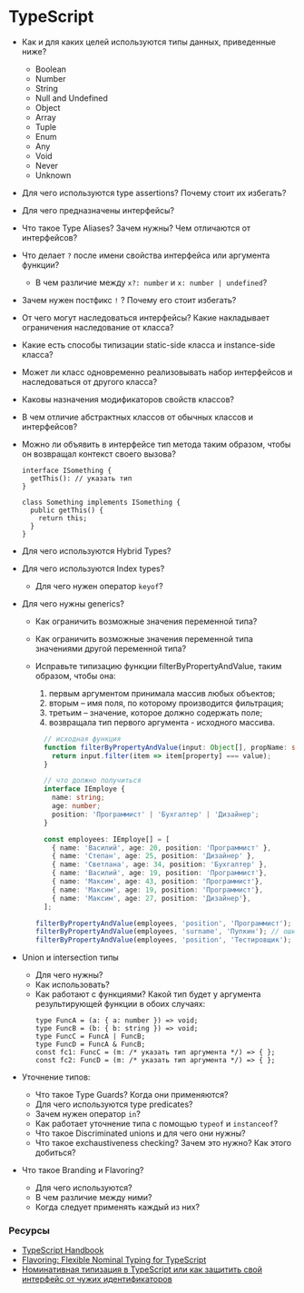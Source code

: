 # TypeScript

* Как и для каких целей используются типы данных, приведенные ниже?
  * Boolean
  * Number
  * String
  * Null and Undefined
  * Object
  * Array
  * Tuple
  * Enum
  * Any
  * Void
  * Never
  * Unknown
* Для чего используются type assertions? Почему стоит их избегать?
* Для чего предназначены интерфейсы?
* Что такое Type Aliases? Зачем нужны? Чем отличаются от интерфейсов?
* Что делает `?` после имени свойства интерфейса или аргумента функции?
  *  В чем различие между `x?: number` и `x: number | undefined`?
* Зачем нужен постфикс `!` ? Почему его стоит избегать?
* От чего могут наследоваться интерфейсы? Какие накладывает ограничения наследование от класса?
* Какие есть способы типизации static-side класса и instance-side класса?
* Может ли класс одновременно реализовывать набор интерфейсов и наследоваться от другого класса?
* Каковы назначения модификаторов свойств классов?
* В чем отличие абстрактных классов от обычных классов и интерфейсов?
* Можно ли объявить в интерфейсе тип метода таким образом, чтобы он возвращал контекст своего вызова?
  ```
  interface ISomething {
    getThis(): // указать тип
  }

  class Something implements ISomething {
    public getThis() {
      return this;
    }
  }
  ```
* Для чего используются Hybrid Types?
* Для чего используются Index types?
  * Для чего нужен оператор `keyof`?
* Для чего нужны generics?
  * Как ограничить возможные значения переменной типа?
  * Как ограничить возможные значения переменной типа значениями другой переменной типа?
  * Исправьте типизацию функции filterByPropertyAndValue, таким образом, чтобы она:
      1. первым аргументом принимала массив любых объектов;
      1. вторым – имя поля, по которому производится фильтрация;
      1. третьим – значение, которое должно содержать поле;
      1. возвращала тип первого аргумента - исходного массива.

    ```typescript
      // исходная функция
      function filterByPropertyAndValue(input: Object[], propName: string, propValue: any): Object[] {
        return input.filter(item => item[property] === value);
      }
    ```

    ```typescript
      // что должно получиться
      interface IEmploye {
        name: string;
        age: number;
        position: 'Программист' | 'Бухгалтер' | 'Дизайнер';
      }

      const employees: IEmploye[] = [
        { name: 'Василий', age: 20, position: 'Программист' },
        { name: 'Степан', age: 25, position: 'Дизайнер' },
        { name: 'Светлана', age: 34, position: 'Бухгалтер' },
        { name: 'Василий', age: 19, position: 'Программист'},
        { name: 'Максим', age: 43, position: 'Программист'},
        { name: 'Максим', age: 19, position: 'Программист'},
        { name: 'Максим', age: 27, position: 'Дизайнер'},
      ];

    filterByPropertyAndValue(employees, 'position', 'Программист'); // вернёт IEmploye[]
    filterByPropertyAndValue(employees, 'surname', 'Пупкин'); // ошибка, тип IEmploye не содержит поле 'surname'
    filterByPropertyAndValue(employees, 'position', 'Тестировщик'); // ошибка, поле 'position' не может содержать значение 'Тестировщик',
    ```

* Union и intersection типы
  * Для чего нужны?
  * Как использовать?
  * Как работают с функциями? Какой тип будет у аргумента результирующей функции в обоих случаях:
    ```
    type FuncA = (a: { a: number }) => void;
    type FuncB = (b: { b: string }) => void;
    type FuncC = FuncA | FuncB;
    type FuncD = FuncA & FuncB;
    const fc1: FuncC = (m: /* указать тип аргумента */) => { };
    const fc2: FuncD = (m: /* указать тип аргумента */) => { };
    ```

* Уточнение типов:
  * Что такое Type Guards? Когда они применяются?
  * Для чего используются type predicates?
  * Зачем нужен оператор `in`?
  * Как работает уточнение типа с помощью `typeof` и `instanceof`?
  * Что такое Discriminated unions и для чего они нужны?
  * Что такое exchaustiveness checking? Зачем это нужно? Как этого добиться?
* Что такое Branding и Flavoring?
  * Для чего используются?
  * В чем различие между ними?
  * Когда следует применять каждый из них?

### Ресурсы
* [TypeScript Handbook](https://www.typescriptlang.org/docs/handbook/basic-types.html)
* [Flavoring: Flexible Nominal Typing for TypeScript](https://spin.atomicobject.com/2018/01/15/typescript-flexible-nominal-typing/)
* [Номинативная типизация в TypeScript или как защитить свой интерфейс от чужих идентификаторов](https://habr.com/ru/post/446768/)
